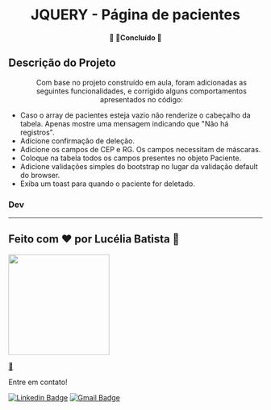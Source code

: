 <h1 align="center">JQUERY - Página de pacientes</h1>


<h4 align="center"> 
	🚧  🚀Concluído  🚧
</h4>


## Descrição do Projeto
<ul>
<p align="center">Com base no projeto construído em aula, foram adicionadas as seguintes funcionalidades, e corrigido alguns comportamentos apresentados no código: </p>

<li>Caso o array de pacientes esteja vazio não renderize o cabeçalho da tabela. Apenas mostre uma mensagem indicando que "Não há registros".</li>
<li>Adicione confirmação de deleção.</li>
<li>Adicione os campos de CEP e RG. Os campos necessitam de máscaras.</li>
<li>Coloque na tabela todos os campos presentes no objeto Paciente.</li>
<li>Adicione validações simples do bootstrap no lugar da validação default do browser.</li>
<li> Exiba um toast para quando o paciente for deletado.</li>
</ul>


### Dev
---
 <h2>Feito com ❤️ por Lucélia Batista 👏</h2>
 <img style="heigth: 200px; width: 200px" src="https://avatars.githubusercontent.com/u/86496770?v=4">

 <a href="https://www.linkedin.com/in/luceliabatista/">🚀</a>

Entre em contato!

 [![Linkedin Badge](https://img.shields.io/badge/-Lucelia-blue?style=flat-square&logo=Linkedin&logoColor=white&link=https://www.linkedin.com/in/luceliabatista/)](https://www.linkedin.com/in/luceliabatista/) 
[![Gmail Badge](https://img.shields.io/badge/-lucelia.dev@gmail.com-c14438?style=flat-square&logo=Gmail&logoColor=white&link=mailto:lucelia.dev@gmail.com)](mailto:lucelia.dev@gmail.com)
